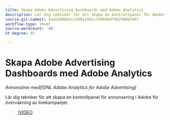 ```yaml
---
title: Skapa Adobe Advertising Dashboards med Adobe Analytics
description: Lär dig tekniker för att skapa en kontrollpanel för Adobe-annonsering för övervakning av livekampanjer
source-git-commit: 3ea5208bb5cc560a1563cfd9b9647462560d7e67
workflow-type: tm+mt
source-wordcount: '40'
ht-degree: 0%

---
```


# Skapa Adobe Advertising Dashboards med Adobe Analytics

*Annonsörer med[!DNL Adobe Analytics for Adobe Advertising]*

Lär dig tekniker för att skapa en kontrollpanel för annonsering i Adobe för övervakning av livekampanjer.

>[!VIDEO](https://video.tv.adobe.com/v/33922)
